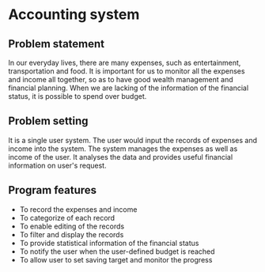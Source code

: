 # Accounting system


## Problem statement

In our everyday lives, there are many expenses, such as entertainment, transportation and food. It is important for us to monitor all the expenses and income all together, so as to have good wealth management and financial planning. When we are lacking of the information of the financial status, it is possible to spend over budget.

## Problem setting

It is a single user system. The user would input the records of expenses and income into the system. The system manages the expenses as well as income of the user. It analyses the data and provides useful financial information on user's request. 

## Program features
- To record the expenses and income
- To categorize of each record
- To enable editing of the records
- To filter and display the records
- To provide statistical information of the financial status
- To notify the user when the user-defined budget is reached
- To allow user to set saving target and monitor the progress
